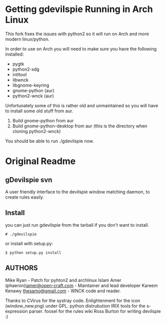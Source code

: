 # Getting gdevilspie Running in Arch Linux

This fork fixes the issues with python2 so it will run on Arch and more modern linux/python.

In order to use on Arch you will need to make sure you have the following installed:

- pygtk
- python2-xdg
- intltool
- libwnck
- libgnome-keyring
- gnome-python (aur)
- python2-wnck (aur)

Unfortunately some of this is rather old and unmaintained so you will have to install some old stuff from aur.

1. Build gnome-python from aur
2. Build gnome-python-desktop from aur (this is the directory when cloning python2-wnck)

You should be able to run ./gdevilspie now.


# Original Readme

## gDevilspie svn

A user friendly interface to the devilspie window matching daemon, to create rules easily.

## Install

you can just run gdevilspie from the tarball if you don't want to install.

```
# ./gdevilspie
```

or install with setup.py:

```
$ python setup.py install
```

## AUTHORS

Mike Ryan - Patch for pyhton2 and archlinux
Islam Amer (phaeron)<iamer@open-craft.com> - Maintainer and lead developer
Kareem Kenawy <thesamo@gmail.com> - WNCK code and reader.

Thanks to CVirus for the systray code.
Enlightenment for the icon (window_new.png) under GPL.
python distrubution IRIX tools for the s-expression parser.
foosel for the rules wiki
Ross Burton for writing devilspie :)
